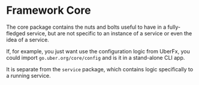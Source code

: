 # Framework Core

The core package contains the nuts and bolts useful to have in a fully-fledged
service, but are not specific to an instance of a service or even the idea of a
service.

If, for example, you just want use the configuration logic from UberFx, you
could import `go.uber.org/core/config` and is it in a stand-alone CLI app.

It is separate from the `service` package, which contains logic specifically to
a running service.

